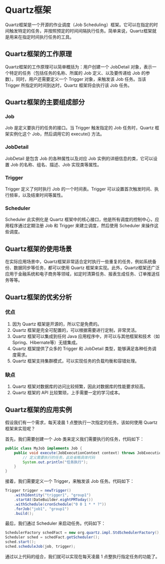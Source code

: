 # Quartz框架

Quartz框架是一个开源的作业调度（Job Scheduling）框架。它可以在指定的时间触发特定的任务，并按照预定的时间间隔执行任务。简单来说，Quartz框架就是用来在指定时间执行任务的工具。

## Quartz框架的工作原理

Quartz框架的工作原理可以简单概括为：用户创建一个 JobDetail 对象，表示一个特定的任务（包括任务的名称、所属的 Job 定义、以及要传递给 Job 的参数）。同时，用户还需要定义一个 Trigger 对象，来触发该 Job 任务。当该 Trigger 所指定的时间到达时，Quartz 框架将会执行该 Job 任务。

## Quartz框架的主要组成部分

### Job

Job 是定义要执行的任务的接口。当 Trigger 触发指定的 Job 任务时，Quartz 框架实例化这个 Job，然后调用它的 execute() 方法。

### JobDetail

JobDetail 是包含 Job 的各种属性以及对应 Job 实例的详细信息的类，它可以设置 Job 的名称、组名、描述、Job 实现类等属性。

### Trigger

Trigger 定义了何时执行 Job 的一个时间表。Trigger 可以设置首次触发时间、执行频率，以及结束时间等属性。

### Scheduler

Scheduler 此实例化是 Quartz 框架中的核心接口，他是所有调度的控制中心，应用程序通过定期注册 Job 和 Trigger 来建立调度，然后使用 Scheduler 来操作这些调度。

## Quartz框架的使用场景

在实际应用场景中，Quartz框架非常适合定时执行一些重复的任务，例如系统备份、数据同步等任务，都可以使用 Quartz 框架来实现。此外，Quartz框架还广泛应用于金融系统和电子商务等领域，如定时清算任务、报表生成任务、订单推送任务等等。

## Quartz框架的优劣分析

### 优点

1. 因为 Quartz 框架是开源的，所以它是免费的。
2. Quartz 框架是完全可配置的，可以根据需要进行定制，非常灵活。
3. Quartz 框架可以集成到任何 Java 应用程序中，并可以与其他框架和技术（如 Spring、Hibernate等）无缝集成。
4. Quartz 框架提供了众多的 Trigger 和 JobDetail 类型，能够满足各种任务调度需求。
5. Quartz 框架支持集群模式，可以实现任务的负载均衡和容错处理。

### 缺点

1. Quartz 框架对数据库的访问比较频繁，因此对数据库的性能要求较高。
2. Quartz 框架的 API 比较繁琐，上手需要一定的学习成本。

## Quartz框架的应用实例

假设我们有一个需求，每天凌晨 1 点整执行一次指定的任务，该如何使用 Quartz 框架来实现呢？

首先，我们需要创建一个 Job 类来定义我们需要执行的任务，代码如下：

```java
public class MyJob implements Job {
    public void execute(JobExecutionContext context) throws JobExecutionException {
        // 定义需要执行的任务，此处省略具体代码
        System.out.println("任务执行");
    }
}
```

接着，我们需要定义一个 Trigger，来触发该 Job 任务。代码如下：

```java
Trigger trigger = newTrigger()
    .withIdentity("trigger1", "group1")
    .startAt(DateBuilder.eightPMToday())
    .withSchedule(cronSchedule("0 0 1 * * ?"))
    .forJob("job1", "group1")
    .build();
```

最后，我们通过 Scheduler 来启动任务。代码如下：

```java
SchedulerFactory schedFact = new org.quartz.impl.StdSchedulerFactory();
Scheduler sched = schedFact.getScheduler();
sched.start();
sched.scheduleJob(job, trigger);
```

通过以上代码的组合，我们就可以实现在每天凌晨 1 点整执行指定任务的功能了。